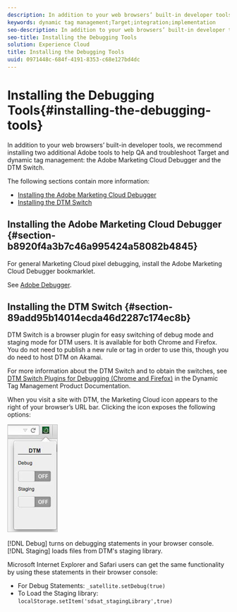 ```yaml
---
description: In addition to your web browsers’ built-in developer tools, we recommend installing two additional Adobe tools to help QA and troubleshoot Target and dynamic tag management  the Adobe Marketing Cloud Debugger and the DTM Switch.
keywords: dynamic tag management;Target;integration;implementation
seo-description: In addition to your web browsers’ built-in developer tools, we recommend installing two additional Adobe tools to help QA and troubleshoot Target and dynamic tag management  the Adobe Marketing Cloud Debugger and the DTM Switch.
seo-title: Installing the Debugging Tools
solution: Experience Cloud
title: Installing the Debugging Tools
uuid: 0971448c-684f-4191-8353-c68e127bd4dc
---
```


# Installing the Debugging Tools{#installing-the-debugging-tools}

In addition to your web browsers’ built-in developer tools, we recommend installing two additional Adobe tools to help QA and troubleshoot Target and dynamic tag management: the Adobe Marketing Cloud Debugger and the DTM Switch.

The following sections contain more information:

* [Installing the Adobe Marketing Cloud Debugger](../qa-approval-deployal-steps/installing-debugging-tools.md#section-b8920f4a3b7c46a995424a58082b4845) 
* [Installing the DTM Switch](../qa-approval-deployal-steps/installing-debugging-tools.md#section-89add95b14014ecda46d2287c174ec8b)

## Installing the Adobe Marketing Cloud Debugger {#section-b8920f4a3b7c46a995424a58082b4845}

For general Marketing Cloud pixel debugging, install the Adobe Marketing Cloud Debugger bookmarklet.

See [Adobe Debugger](https://docs.adobe.com/content/help/en/analytics/implementation/validate/debugger.html).

## Installing the DTM Switch {#section-89add95b14014ecda46d2287c174ec8b}

DTM Switch is a browser plugin for easy switching of debug mode and staging mode for DTM users. It is available for both Chrome and Firefox. You do not need to publish a new rule or tag in order to use this, though you do need to host DTM on Akamai.

For more information about the DTM Switch and to obtain the switches, see [DTM Switch Plugins for Debugging (Chrome and Firefox)](https://docs.adobe.com/content/help/en/dtm/using/resources/plugins/search-discovery-plugins.html) in the Dynamic Tag Management Product Documentation.

When you visit a site with DTM, the Marketing Cloud icon appears to the right of your browser’s URL bar. Clicking the icon exposes the following options:

![](assets/debugger.png)

[!DNL Debug] turns on debugging statements in your browser console. [!DNL Staging] loads files from DTM's staging library.

Microsoft Internet Explorer and Safari users can get the same functionality by using these statements in their browser console:

* For Debug Statements: `_satellite.setDebug(true)` 
* To Load the Staging library: `localStorage.setItem('sdsat_stagingLibrary',true)`

